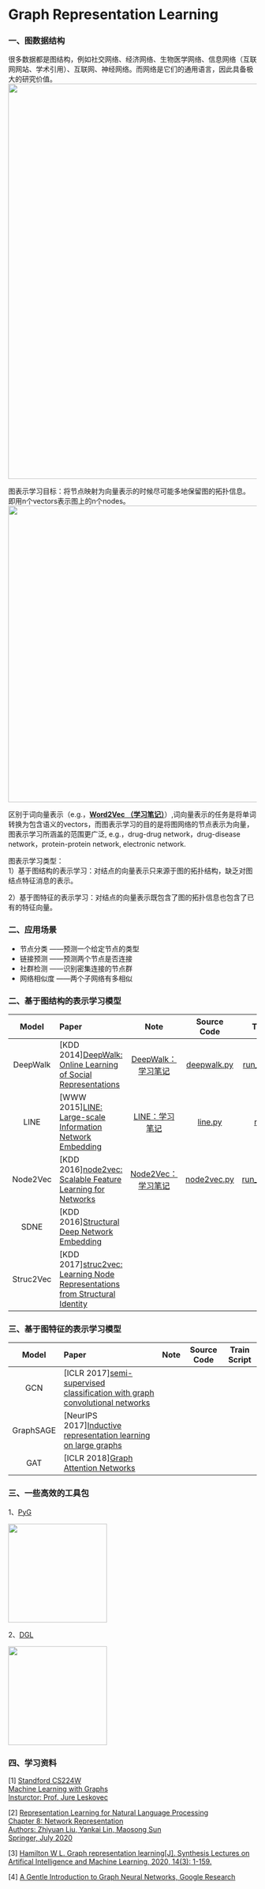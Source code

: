 # Graph Representation Learning

### 一、图数据结构
很多数据都是图结构，例如社交网络、经济网络、生物医学网络、信息网络（互联网网站、学术引用）、互联网、神经网络。而网络是它们的通用语言，因此具备极大的研究价值。
<img src='https://upload-images.jianshu.io/upload_images/8194602-e53724dc08cd2bd5.png?imageMogr2/auto-orient/strip|imageView2/2/w/1068' width = '800'>

图表示学习目标：将节点映射为向量表示的时候尽可能多地保留图的拓扑信息。
即用n个vectors表示图上的n个nodes。 
<img src='https://upload-images.jianshu.io/upload_images/8194602-53e142a781ab4132.png?imageMogr2/auto-orient/strip|imageView2/2/w/1057' width ='600'>

区别于词向量表示（e.g.，**[Word2Vec （学习笔记）](./Word2Vec.ipynb)**）,词向量表示的任务是将单词转换为包含语义的vectors，而图表示学习的目的是将图网络的节点表示为向量，图表示学习所涵盖的范围更广泛,
e.g.，drug-drug network，drug-disease network，protein-protein network, electronic network.

图表示学习类型：  
1）基于图结构的表示学习：对结点的向量表示只来源于图的拓扑结构，缺乏对图结点特征消息的表示。

2）基于图特征的表示学习：对结点的向量表示既包含了图的拓扑信息也包含了已有的特征向量。

### 二、应用场景
* 节点分类 ——预测一个给定节点的类型
* 链接预测 ——预测两个节点是否连接
* 社群检测 ——识别密集连接的节点群
* 网络相似度 ——两个子网络有多相似

### 二、基于图结构的表示学习模型

|   Model   | Paper   | Note     |Source Code |Train Script |
| :-------: | :------------ | :------------: | :-----------------: |:-----------------: |
| DeepWalk  | [KDD 2014][DeepWalk: Online Learning of Social Representations](http://www.perozzi.net/publications/14_kdd_deepwalk.pdf)   | [DeepWalk：学习笔记](./DeepWalk.ipynb)  | [deepwalk.py](./code/deepwalk.py) | [run_deepwalk.py](./code/run_deepwalk.py) |
|   LINE    | [WWW 2015][LINE: Large-scale Information Network Embedding](https://arxiv.org/pdf/1503.03578.pdf)                          | [LINE：学习笔记](./LINE.ipynb)      | [line.py](./code/line.py) |[run_line.py](./code/run_line.py) |
| Node2Vec  | [KDD 2016][node2vec: Scalable Feature Learning for Networks](https://www.kdd.org/kdd2016/papers/files/rfp0218-groverA.pdf) | [Node2Vec：学习笔记](./Node2Vec.ipynb)  | [node2vec.py](./code/node2vec.py)| [run_node2vec.py](./code/run_node2vec.py) |
|   SDNE    | [KDD 2016][Structural Deep Network Embedding](https://www.kdd.org/kdd2016/papers/files/rfp0191-wangAemb.pdf)               |  | |
| Struc2Vec | [KDD 2017][struc2vec: Learning Node Representations from Structural Identity](https://arxiv.org/pdf/1704.03165.pdf)        |  | |

### 三、基于图特征的表示学习模型

|   Model   | Paper   | Note     |Source Code |Train Script |
| :-------: | :------------ | :------------: | :-----------------: |:-----------------: |
| GCN  | [ICLR 2017][semi-supervised classification with graph convolutional networks](https://arxiv.org/pdf/1609.02907.pdf)   |  |  |  |
|   GraphSAGE    | [NeurIPS 2017][Inductive representation learning on large graphs](https://proceedings.neurips.cc/paper/2017/file/5dd9db5e033da9c6fb5ba83c7a7ebea9-Paper.pdf)                          |    |  | |
| GAT  | [ICLR 2018][Graph Attention Networks](https://arxiv.org/pdf/1710.10903.pdf) | | | |


### 三、一些高效的工具包
1、[PyG](https://github.com/pyg-team/pytorch_geometric#installation) 

<img src="https://raw.githubusercontent.com/pyg-team/pytorch_geometric/master/docs/source/_static/img/pyg1.svg?sanitize=true" width="200">

2、[DGL](https://github.com/dmlc/dgl)

<img src="https://camo.githubusercontent.com/c8e685c644c3fb27c874af87a405d53c382d0de61d8edde0fd0d9aac2a4345d8/687474703a2f2f646174612e64676c2e61692f61737365742f6c6f676f2e6a7067" width="200">

### 四、学习资料

[1] [Standford CS224W  
Machine Learning with Graphs  
Insturctor: Prof. Jure Leskovec](http://web.stanford.edu/class/cs224w/)

[2] [Representation Learning for Natural Language Processing   
Chapter 8: Network Representation  
Authors: Zhiyuan Liu, Yankai Lin, Maosong Sun   
Springer, July 2020](https://link.springer.com/content/pdf/10.1007%2F978-981-15-5573-2_8.pdf)

[3] [Hamilton W L. Graph representation learning[J]. Synthesis Lectures on Artifical Intelligence and Machine Learning, 2020, 14(3): 1-159.](https://www.morganclaypool.com/doi/abs/10.2200/S01045ED1V01Y202009AIM046)

[4] [A Gentle Introduction to Graph Neural Networks, Google Research](https://distill.pub/2021/gnn-intro/)
